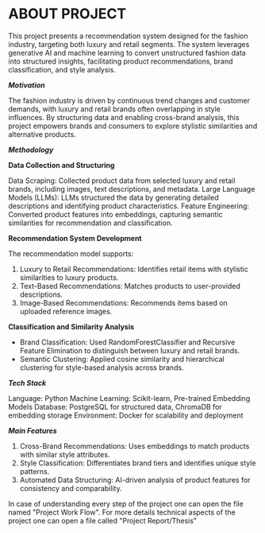 # ABOUT PROJECT

This project presents a recommendation system designed for the fashion industry, targeting both luxury and retail segments. The system leverages generative AI and machine learning to convert unstructured fashion data into structured insights, facilitating product recommendations, brand classification, and style analysis.

**_Motivation_**

The fashion industry is driven by continuous trend changes and customer demands, with luxury and retail brands often overlapping in style influences. By structuring data and enabling cross-brand analysis, this project empowers brands and consumers to explore stylistic similarities and alternative products.

**_Methodology_**

**Data Collection and Structuring**

Data Scraping: Collected product data from selected luxury and retail brands, including images, text descriptions, and metadata.
Large Language Models (LLMs): LLMs structured the data by generating detailed descriptions and identifying product characteristics.
Feature Engineering: Converted product features into embeddings, capturing semantic similarities for recommendation and classification.

**Recommendation System Development**

The recommendation model supports:
1. Luxury to Retail Recommendations: Identifies retail items with stylistic similarities to luxury products.
2. Text-Based Recommendations: Matches products to user-provided descriptions.
3. Image-Based Recommendations: Recommends items based on uploaded reference images.
   
**Classification and Similarity Analysis**

- Brand Classification: Used RandomForestClassifier and Recursive Feature Elimination to distinguish between luxury and retail brands.
- Semantic Clustering: Applied cosine similarity and hierarchical clustering for style-based analysis across brands.

**_Tech Stack_**

Language: Python
Machine Learning: Scikit-learn, Pre-trained Embedding Models
Database: PostgreSQL for structured data, ChromaDB for embedding storage
Environment: Docker for scalability and deployment

**_Main Features_**

1. Cross-Brand Recommendations: Uses embeddings to match products with similar style attributes.
2. Style Classification: Differentiates brand tiers and identifies unique style patterns.
3. Automated Data Structuring: AI-driven analysis of product features for consistency and comparability.


In case of understanding every step of the project one can open the file named "Project Work Flow". For more details technical aspects of the project one can open a file called "Project Report/Thesis" 
